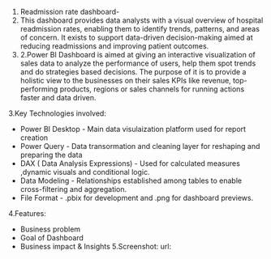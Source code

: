 1. Readmission rate dashboard-
2. This dashboard provides data analysts with a visual overview of hospital readmission rates, enabling them to identify trends, patterns, and areas of concern. It exists to support data-driven decision-making aimed at reducing readmissions and improving patient outcomes.
3. 2.Power BI Dashboard is aimed at giving an interactive visualization of sales data to analyze the performance of users, help them spot trends and do strategies based decisions. The purpose of it is to provide a holistic view to the businesses on their sales KPIs like revenue, top-performing products, regions or sales channels for running actions faster and data driven.

3.Key Technologies involved:
 - Power BI Desktop - Main data visulaization platform used for report creation
 - Power Query - Data transormation and cleaning layer for reshaping and preparing the data
 - DAX ( Data Analysis Expressions) - Used for calculated measures ,dynamic visuals and conditional logic.
 - Data Modeling - Relationships established among tables to enable cross-filtering and aggregation.
 - File Format - .pbix for development and .png for dashboard previews.

4.Features:
 - Business problem
 - Goal of Dashboard
 - Business impact & Insights
5.Screenshot:
url:
